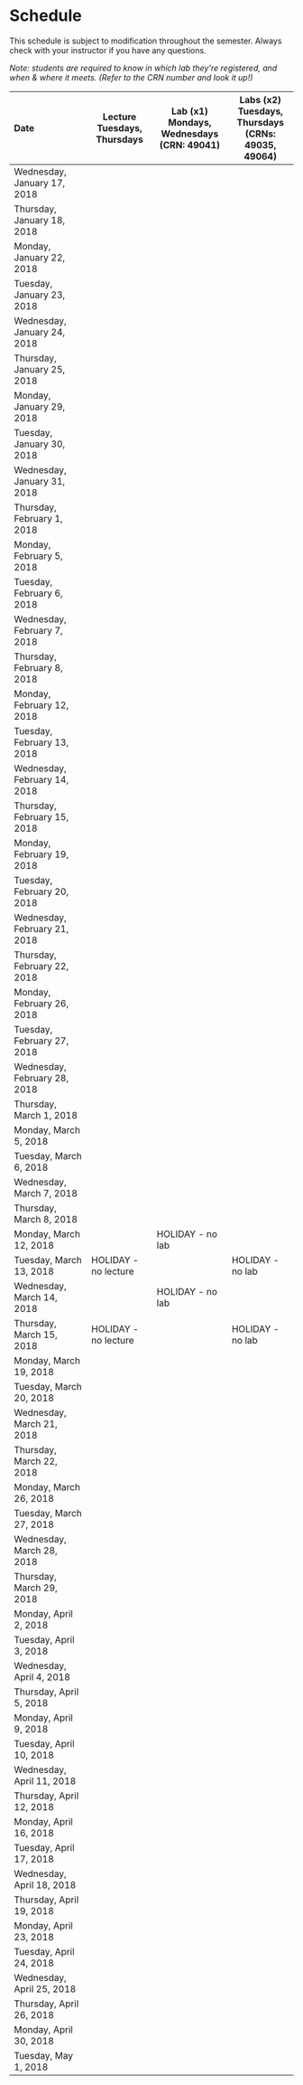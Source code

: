 # Schedule
This schedule is subject to modification throughout the semester. Always check
with your instructor if you have any questions.

*Note: students are required to know in which lab they're registered, and when & where it meets.  (Refer to the CRN number and look it up!)*

| Date                         | Lecture<br>Tuesdays, Thursdays | Lab (x1)<br>Mondays, Wednesdays<br>(CRN: 49041) | Labs (x2)<br> Tuesdays, Thursdays<br>(CRNs: 49035, 49064) |
| :--------------------------- | ------------------------------ | ---------------------------------------- | ---------------------------------------- |
| Wednesday, January 17, 2018  |                                |                                          |                                          |
| Thursday, January 18, 2018   |                                |                                          |                                          |
| Monday, January 22, 2018     |                                |                                          |                                          |
| Tuesday, January 23, 2018    |                                |                                          |                                          |
| Wednesday, January 24, 2018  |                                |                                          |                                          |
| Thursday, January 25, 2018   |                                |                                          |                                          |
| Monday, January 29, 2018     |                                |                                          |                                          |
| Tuesday, January 30, 2018    |                                |                                          |                                          |
| Wednesday, January 31, 2018  |                                |                                          |                                          |
| Thursday, February 1, 2018   |                                |                                          |                                          |
| Monday, February 5, 2018     |                                |                                          |                                          |
| Tuesday, February 6, 2018    |                                |                                          |                                          |
| Wednesday, February 7, 2018  |                                |                                          |                                          |
| Thursday, February 8, 2018   |                                |                                          |                                          |
| Monday, February 12, 2018    |                                |                                          |                                          |
| Tuesday, February 13, 2018   |                                |                                          |                                          |
| Wednesday, February 14, 2018 |                                |                                          |                                          |
| Thursday, February 15, 2018  |                                |                                          |                                          |
| Monday, February 19, 2018    |                                |                                          |                                          |
| Tuesday, February 20, 2018   |                                |                                          |                                          |
| Wednesday, February 21, 2018 |                                |                                          |                                          |
| Thursday, February 22, 2018  |                                |                                          |                                          |
| Monday, February 26, 2018    |                                |                                          |                                          |
| Tuesday, February 27, 2018   |                                |                                          |                                          |
| Wednesday, February 28, 2018 |                                |                                          |                                          |
| Thursday, March 1, 2018      |                                |                                          |                                          |
| Monday, March 5, 2018        |                                |                                          |                                          |
| Tuesday, March 6, 2018       |                                |                                          |                                          |
| Wednesday, March 7, 2018     |                                |                                          |                                          |
| Thursday, March 8, 2018      |                                |                                          |                                          |
| Monday, March 12, 2018       |                                | HOLIDAY - no lab                         |                                          |
| Tuesday, March 13, 2018      | HOLIDAY - no lecture           |                                          | HOLIDAY - no lab                         |
| Wednesday, March 14, 2018    |                                | HOLIDAY - no lab                         |                                          |
| Thursday, March 15, 2018     | HOLIDAY - no lecture           |                                          | HOLIDAY - no lab                         |
| Monday, March 19, 2018       |                                |                                          |                                          |
| Tuesday, March 20, 2018      |                                |                                          |                                          |
| Wednesday, March 21, 2018    |                                |                                          |                                          |
| Thursday, March 22, 2018     |                                |                                          |                                          |
| Monday, March 26, 2018       |                                |                                          |                                          |
| Tuesday, March 27, 2018      |                                |                                          |                                          |
| Wednesday, March 28, 2018    |                                |                                          |                                          |
| Thursday, March 29, 2018     |                                |                                          |                                          |
| Monday, April 2, 2018        |                                |                                          |                                          |
| Tuesday, April 3, 2018       |                                |                                          |                                          |
| Wednesday, April 4, 2018     |                                |                                          |                                          |
| Thursday, April 5, 2018      |                                |                                          |                                          |
| Monday, April 9, 2018        |                                |                                          |                                          |
| Tuesday, April 10, 2018      |                                |                                          |                                          |
| Wednesday, April 11, 2018    |                                |                                          |                                          |
| Thursday, April 12, 2018     |                                |                                          |                                          |
| Monday, April 16, 2018       |                                |                                          |                                          |
| Tuesday, April 17, 2018      |                                |                                          |                                          |
| Wednesday, April 18, 2018    |                                |                                          |                                          |
| Thursday, April 19, 2018     |                                |                                          |                                          |
| Monday, April 23, 2018       |                                |                                          |                                          |
| Tuesday, April 24, 2018      |                                |                                          |                                          |
| Wednesday, April 25, 2018    |                                |                                          |                                          |
| Thursday, April 26, 2018     |                                |                                          |                                          |
| Monday, April 30, 2018       |                                |                                          |                                          |
| Tuesday, May 1, 2018         |                                |                                          |                                          |
